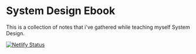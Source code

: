 # System Design Ebook

This is a collection of notes that i've gathered while teaching myself System Design.

[![Netlify Status](https://api.netlify.com/api/v1/badges/1392a565-db1d-4c2f-9e43-2f0f9275c881/deploy-status)](https://app.netlify.com/sites/hopeful-clarke-f36d36/deploys)
